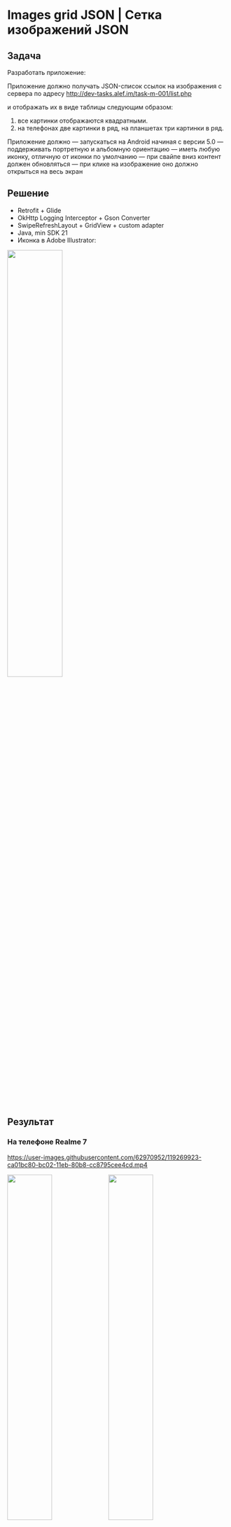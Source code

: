 # Images grid JSON | Сетка изображений JSON
## Задача
Разработать приложение:

Приложение должно получать JSON-список ссылок на изображения с сервера по адресу
http://dev-tasks.alef.im/task-m-001/list.php

и отображать их в виде таблицы следующим образом:
1) все картинки отображаются квадратными.
2) на телефонах две картинки в ряд, на планшетах три картинки в ряд.

Приложение должно
— запускаться на Android начиная с версии 5.0
— поддерживать портретную и альбомную ориентацию
— иметь любую иконку, отличную от иконки по умолчанию
— при свайпе вниз контент должен обновляться
— при клике на изображение оно должно открыться на весь экран
## Решение
* Retrofit + Glide
* OkHttp Logging Interceptor + Gson Converter
* SwipeRefreshLayout + GridView + custom adapter
* Java, min SDK 21
* Иконка в Adobe Illustrator:
<img src="https://user-images.githubusercontent.com/62970952/119271015-434fde00-bc08-11eb-961b-6d06c80920dd.jpg" width="50%" height="50%">

## Результат
### На телефоне Realme 7
https://user-images.githubusercontent.com/62970952/119269923-ca01bc80-bc02-11eb-80b8-cc8795cee4cd.mp4

<img src="https://user-images.githubusercontent.com/62970952/119269940-e4d43100-bc02-11eb-9230-2121f1f0c9d7.jpg" width="45%" height="45%"> <img src="https://user-images.githubusercontent.com/62970952/119269945-e7368b00-bc02-11eb-8fec-921f3bd0bc52.jpg" width="45%" height="45%">
<img src="https://user-images.githubusercontent.com/62970952/119269950-ed2c6c00-bc02-11eb-8a2c-e28cb7b631f4.jpg" width="45%" height="45%"> <img src="https://user-images.githubusercontent.com/62970952/119269954-ee5d9900-bc02-11eb-9e2a-c22b0033fa44.jpg" width="45%" height="45%">

### На планшете Pixel C (эмулятор)
https://user-images.githubusercontent.com/62970952/119269981-1947ed00-bc03-11eb-8b8f-0490782b69ee.mp4

<img src="https://user-images.githubusercontent.com/62970952/119269986-21079180-bc03-11eb-9e9b-bb6244739f3f.png" width="45%" height="45%"> <img src="https://user-images.githubusercontent.com/62970952/119269990-2369eb80-bc03-11eb-87f4-48492d7d5a1d.png" width="45%" height="45%">
<img src="https://user-images.githubusercontent.com/62970952/119269991-2664dc00-bc03-11eb-8052-cfbabc2bf82e.png" width="45%" height="45%"> <img src="https://user-images.githubusercontent.com/62970952/119269995-282e9f80-bc03-11eb-921f-c427f4b0d835.png" width="45%" height="45%">
